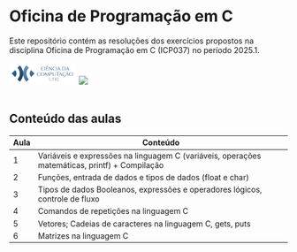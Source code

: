 # Oficina de Programação em C


Este repositório contém as resoluções dos exercícios propostos na disciplina Oficina de Programação em C (ICP037) no período 2025.1. 

<div>
  <img height="40px" src="https://github.com/herianc/car-accidents-brazil/blob/main/assets/logo_dcc.png?raw=true"/>
  <img height="45px" src="https://ufrj.br/wp-content/uploads/2024/02/cor-horizontal.png"/>
</div>

<br>

## Conteúdo das aulas 

| Aula | Conteúdo                                                                                      |
| ---- | --------------------------------------------------------------------------------------------- |
| 1    | Variáveis e expressões na linguagem C (variáveis, operações matemáticas, printf) + Compilação |
| 2    | Funções, entrada de dados e tipos de dados (float e char)                                     |
| 3    | Tipos de dados Booleanos, expressões e operadores lógicos, controle de fluxo                  |
| 4    | Comandos de repetições na linguagem C                                                         |
| 5    | Vetores; Cadeias de caracteres na linguagem C, gets, puts                                     |
| 6    | Matrizes na linguagem C                                                                       |



